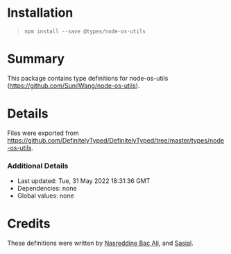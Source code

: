 # Installation
> `npm install --save @types/node-os-utils`

# Summary
This package contains type definitions for node-os-utils (https://github.com/SunilWang/node-os-utils).

# Details
Files were exported from https://github.com/DefinitelyTyped/DefinitelyTyped/tree/master/types/node-os-utils.

### Additional Details
 * Last updated: Tue, 31 May 2022 18:31:36 GMT
 * Dependencies: none
 * Global values: none

# Credits
These definitions were written by [Nasreddine Bac Ali](https://github.com/bacali95), and [Sasial](https://github.com/sasial-dev).
